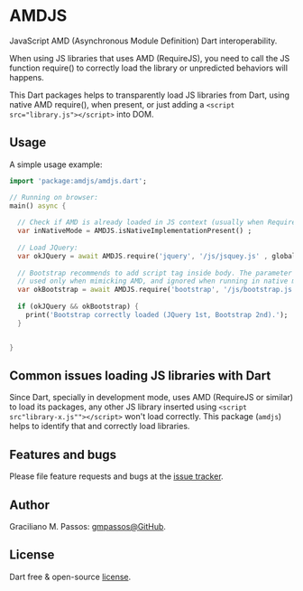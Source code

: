 # AMDJS

JavaScript AMD (Asynchronous Module Definition) Dart interoperability.  

When using JS libraries that uses AMD (RequireJS), you need to call the JS function require() to correctly load
the library or unpredicted behaviors will happens.

This Dart packages helps to transparently load JS libraries from Dart, using native AMD require(), when present, or just adding
a `<script src="library.js"></script>` into DOM.

## Usage

A simple usage example:

```dart
import 'package:amdjs/amdjs.dart';

// Running on browser:
main() async {
 
  // Check if AMD is already loaded in JS context (usually when RequireJS is already loaded in DOM):
  var inNativeMode = AMDJS.isNativeImplementationPresent() ;
 
  // Load JQuery:
  var okJQuery = await AMDJS.require('jquery', '/js/jsquey.js' , globalJSVariableName: 'jquery') ;
 
  // Bootstrap recommends to add script tag inside body. The parameter `addScriptTagInsideBody` will be
  // used only when mimicking AMD, and ignored when running in native mode:
  var okBootstrap = await AMDJS.require('bootstrap', '/js/bootstrap.js', addScriptTagInsideBody: true) ;
  
  if (okJQuery && okBootstrap) {
    print('Bootstrap correctly loaded (JQuery 1st, Bootstrap 2nd).');
  }


}
```

## Common issues loading JS libraries with Dart

Since Dart, specially in development mode, uses AMD (RequireJS or similar) to load its packages,
any other JS library inserted using `<script src"library-x.js""></script>` won't load correctly. This
package (`amdjs`) helps to identify that and correctly load libraries.

## Features and bugs

Please file feature requests and bugs at the [issue tracker][tracker].

[tracker]: https://github.com/gmpassos/amdjs.dart/issues

## Author

Graciliano M. Passos: [gmpassos@GitHub][github].

[github]: https://github.com/gmpassos

## License

Dart free & open-source [license](https://github.com/dart-lang/stagehand/blob/master/LICENSE).
